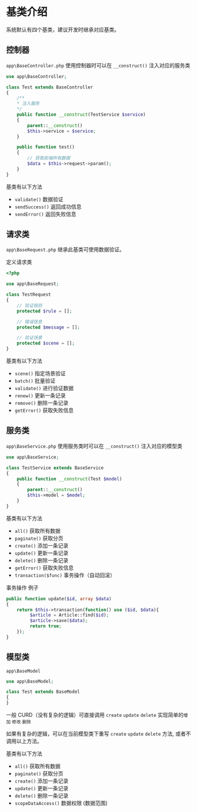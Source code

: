 # 基类介绍
系统默认有四个基类，建议开发时继承对应基类。

## 控制器
`app\BaseController.php`
使用控制器时可以在 `__construct()` 注入对应的服务类

```php
use app\BaseController;

class Test extends BaseController
{   
    /**
    * 注入服务
    */
    public function __construct(TestService $service)
    {
        parent::__construct()
        $this->service = $service;
    }

    public function test()
    {
        // 获取前端所有数据
        $data = $this->request->param();
    }
}
```

基类有以下方法
* `validate()` 数据验证
* `sendSuccess()` 返回成功信息
* `sendError()` 返回失败信息

## 请求类
`app\BaseRequest.php`
继承此基类可使用数据验证。

定义请求类
```php
<?php

use app\BaseRequest;

class TestRequest
{
    // 验证规则
    protected $rule = [];

    // 错误信息
    protected $message = [];

    // 验证场景
    protected $scene = [];
}
```
基类有以下方法
* `scene()` 指定场景验证
* `batch()` 批量验证
* `validate()` 进行验证数据
* `renew()` 更新一条记录
* `remove()` 删除一条记录
* `getError()` 获取失败信息

## 服务类
`app\BaseService.php`
使用服务类时可以在 `__construct()` 注入对应的模型类

```php
use app\BaseService;

class TestService extends BaseService
{
    public function __construct(Test $model)
    {
        parent::__construct()
        $this->model = $model;
    }
}
```

基类有以下方法
* `all()` 获取所有数据
* `paginate()` 获取分页
* `create()` 添加一条记录
* `update()` 更新一条记录
* `delete()` 删除一条记录
* `getError()` 获取失败信息
* `transaction($func)` 事务操作（自动回滚）

事务操作 例子
```php
public function update($id, array $data)
{
    return $this->transaction(function() use ($id, $data){
         $article = Article::find($id);
         $article->save($data);
         return true;
    });
}
```

## 模型类
`app\BaseModel`

```php
use app\BaseModel;

class Test extends BaseModel
{
}
```

一般 CURD（没有复杂的逻辑）可直接调用 `create` `update` `delete` 实现简单的`增加` `修改` `删除`

如果有复杂的逻辑，可以在当前模型类下重写 `create` `update` `delete` 方法,  或者不调用以上方法。

基类有以下方法
* `all()` 获取所有数据
* `paginate()` 获取分页
* `create()` 添加一条记录
* `update()` 更新一条记录
* `delete()` 删除一条记录
* `scopeDataAccess()` 数据权限 (数据范围)
